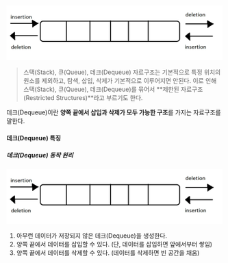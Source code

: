 ![데크 배경 이미지](/assets/images/data_structor/dequeue/dequeue.webp)

> 스택(Stack), 큐(Queue), 데크(Dequeue) 자료구조는 기본적으로 특정 위치의 원소를 제외하고, 탐색, 삽입, 삭제가 기본적으로 이루어지면 안된다. 이로 인해 스택(Stack), 큐(Queue), 데크(Dequeue)를 묶어서 **제한된 자료구조(Restricted Structures)**라고 부르기도 한다.

데크(Dequeue)이란 **양쪽 끝에서 삽입과 삭제가 모두 가능한 구조**를 가지는 자료구조를 말한다.

#### 데크(Dequeue) 특징

##### 데크(Dequeue) 동작 원리

![데크 동작 원리](/assets/images/data_structor/dequeue/dequeue.webp)

1. 아무런 데이터가 저장되지 않은 데크(Dequeue)을 생성한다.
2. 양쪽 끝에서 데이터를 삽입할 수 있다. (단, 데이터를 삽입하면 앞에서부터 쌓임)
3. 양쪽 끝에서 데이터를 삭제할 수 있다. (데이터를 삭제하면 빈 공간을 채움)

